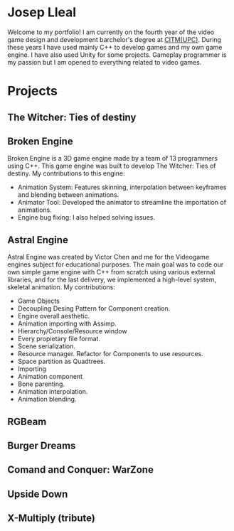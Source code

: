 # Josep Lleal
Welcome to my portfolio! I am currently on the fourth year of the video game design and development barchelor's degree at [CITM(UPC)](https://www.citm.upc.edu/). 
During these years I have used mainly C++ to develop games and my own game engine. I have also used Unity for some projects.
Gameplay programmer is my passion but I am opened to everything related to video games.

# Projects

## The Witcher: Ties of destiny

## Broken Engine
Broken Engine is a 3D game engine made by a team of 13 programmers using C++. This game engine was built to develop The Witcher: Ties of destiny.
My contributions to this engine:
- Animation System: Features skinning, interpolation between keyframes and blending between animations.
- Animator Tool: Developed the animator to streamline the importation of animations.
- Engine bug fixing: I also helped solving issues.

## Astral Engine
Astral Engine was created by Victor Chen and me for the Videogame engines subject for educational purposes.
The main goal was to code our own simple game engine with C++ from scratch using various external libraries, and for the last delivery, we implemented a high-level system, skeletal animation.
My contributions:
- Game Objects
- Decoupling Desing Pattern for Component creation.
- Engine overall aesthetic.
- Animation importing with Assimp.
- Hierarchy/Console/Resource window
- Every propietary file format.
- Scene serialization.
- Resource manager. Refactor for Components to use resources.
- Space partition as Quadtrees.
- Importing
- Animation component
- Bone parenting.
- Animation interpolation.
- Animation blending.

## RGBeam

## Burger Dreams

## Comand and Conquer: WarZone

## Upside Down

## X-Multiply (tribute)
